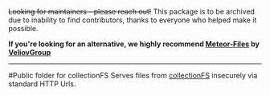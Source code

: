 
~~Looking for maintainers - please reach out!~~
This package is to be archived due to inability to find contributors, thanks to everyone who helped make it possible.

**If you're looking for an alternative, we highly recommend [Meteor-Files](https://github.com/VeliovGroup/Meteor-Files) by [VeliovGroup](https://github.com/VeliovGroup)**

---

#Public folder for collectionFS
Serves files from [collectionFS](https://github.com/raix/Meteor-CollectionFS) insecurely via standard HTTP Urls.

